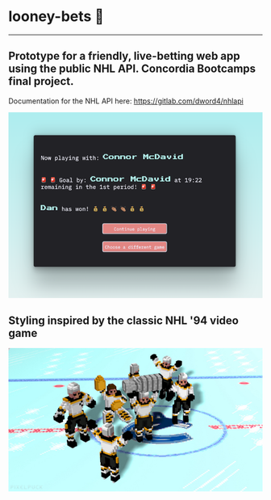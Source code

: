 # looney-bets 🚨

---

## Prototype for a friendly, live-betting web app using the public NHL API. Concordia Bootcamps final project.

Documentation for the NHL API here: https://gitlab.com/dword4/nhlapi


![image](bets-screenshot.png)


## Styling inspired by the classic NHL '94 video game

![image](RWbUgyp.jpeg)


